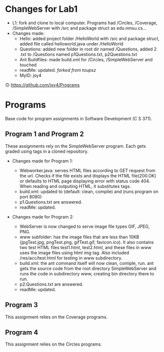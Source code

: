 # Changes for Lab1
* L1: fork and clone to local computer. Programs had /Circles, /Coverage, /SimpleWebServer with /src and package struct as edu.nmsu.cs...
* Changes made:
	* Hello: added project folder /HelloWorld with /src and package struct, added file called helloworld.java under /HelloWorld
	* Questions: added new folder in root dir named /Questions, added 2 .txt to /Questions named p1Questions.txt, p2Questions.txt 
	* Ant Buildfiles: made build.xml for /Circles, /SimpleWebServer and touched
	* readMe: updated.
	_forked from toupsz_
	* MyID: jsy4

:upside_down_face: https://github.com/jsy4/Programs


# Programs
Base code for program assignments in Software Development (C S 371). 

## Program 1 and Program 2
These assignments rely on the SimpleWebServer program. Each gets graded using tags in a cloned repository.

* Changes made for Program 1: 
	* Webworker.java: serves HTML files according to GET request from the url. Checks if the file exists and displays the HTML file(200.OK) or defaults to HTML page displaying error with status code 404. When reading and outputing HTML, it substitutes tags. 
	* build.xml: updated to <ant> (default: clean, compile) and <ant run> (runs program on port 8080) 
	* p1.Questions.txt are answered.
	* readMe: updated.

* Changes made for Program 2:
	* WebServer is now changed to serve image file types GIF, JPEG, PNG.
	* www subfolder: has the image files that are less than 10KB (jpgTest.jpg, pngTest.png, gifTest.gif, favicon.ico). It also contains two test HTML files test1.html, test2.html, and these files in www uses the image files using html img tag. Also included /res/acc/test.html for testing in www subdirectory.
	* build.xml: the ant command itself will now clean, comiple, run. ant gets the source code from the root directory SimpleWebServer and runs the code in subdirectory www, creating bin directory there to run.
	* p2.Questions.txt are answered.
	* readMe: updated.


## Program 3
This assignment relies on the Coverage programs. 

## Program 4
This assignment relies on the Circles programs. 
